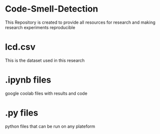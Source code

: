 # Code-Smell-Detection
This Repository is created to provide all resources for research and making research experiments reproducible

# lcd.csv
This is the dataset used in this research

# .ipynb files
google coolab files with results and code

# .py files
python files that can be run on any plateform
